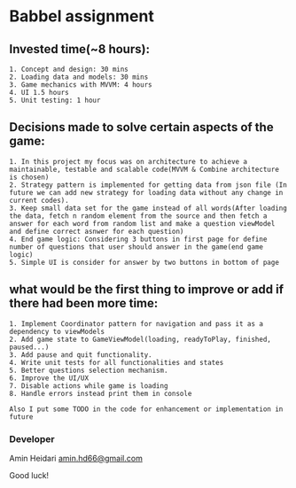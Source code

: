 # Babbel assignment 

## Invested time(~8 hours):
    1. Concept and design: 30 mins
    2. Loading data and models: 30 mins
    3. Game mechanics with MVVM: 4 hours
    4. UI 1.5 hours
    5. Unit testing: 1 hour

## Decisions made to solve certain aspects of the game:
    1. In this project my focus was on architecture to achieve a maintainable, testable and scalable code(MVVM & Combine architecture is chosen)
    2. Strategy pattern is implemented for getting data from json file (In future we can add new strategy for loading data without any change in current codes).
    3. Keep small data set for the game instead of all words(After loading the data, fetch n random element from the source and then fetch a answer for each word from random list and make a question viewModel and define correct asnwer for each question)
    4. End game logic: Considering 3 buttons in first page for define number of questions that user should answer in the game(end game logic)
    5. Simple UI is consider for answer by two buttons in bottom of page
    
    
## what would be the first thing to improve or add if there had been more time:
    1. Implement Coordinator pattern for navigation and pass it as a dependency to viewModels
    2. Add game state to GameViewModel(loading, readyToPlay, finished, paused...)
    3. Add pause and quit functionality.
    4. Write unit tests for all functionalities and states
    5. Better questions selection mechanism.
    6. Improve the UI/UX
    7. Disable actions while game is loading
    8. Handle errors instead print them in console  

    Also I put some TODO in the code for enhancement or implementation in future

### Developer
Amin Heidari
amin.hd66@gmail.com

Good luck!

